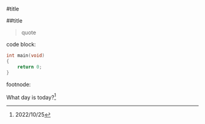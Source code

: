 #title

##title

>quote


code block:
```c
int main(void)
{
    return 0;
}
```


footnode:

What day is today?[^today]





[^today]:2022/10/25







